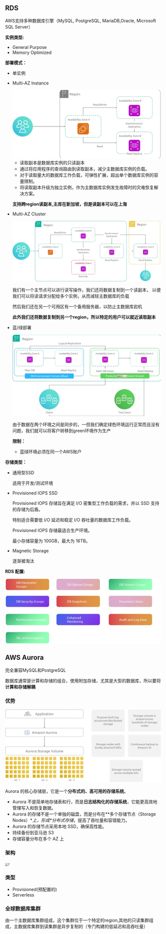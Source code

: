 ## RDS

AWS支持多种数据库引擎（MySQL, PostgreSQL, MariaDB,Oracle, Microsoft SQL Server）

**实例类型:**

+ General Purpose
+ Memory Optimized

**部署模式：**

+ 单实例

+ Multi-AZ Instance

  <img src="./img/2.png" alt="1" style="zoom:50%;" />

  

  + 读取副本是数据库实例的只读副本
  + 通过将应用程序的查询路由到读取副本，减少主数据库实例的负载。
  + 对于读取量大的数据库工作负载，可弹性扩展，超出单个数据库实例的容量限制。
  + 将读取副本升级为独立实例，作为主数据库实例发生故障时的灾难恢复解决方案。

  **支持跨region读副本,主库在新加坡，但是读副本可以在上海**

+ Multi-AZ Cluster

  <img src="./img/3.png" alt="3" style="zoom:50%;" />

  我们有一个主节点可以进行读写操作，我们还将数据复制到一个读副本， 以便我们可以将读请求分配给多个实例，从而减轻主数据库的负载

  然后我们还在另一个可用区有一个备用服务器，以防止主数据库宕机

  **此外我们还将数据复制到另一个region，所以特定的用户可以就近读取副本**

+ 蓝/绿部署

  <img src="./img/4.png" alt="4" style="zoom:50%;" />

  由于数据在两个环境之间是同步的，一但我们确定绿色环境运行正常而且没有问题，我们就可以将客户转移到green环境作为生产

  **限制：**

  + 蓝绿环境必须在同一个AWS账户

**存储类型：**

+ 通用型SSD

  适用于开发/测试环境

+ Provisioned IOPS SSD

  Provisioned IOPS 存储旨在满足 I/O 密集型工作负载的需求，并以 SSD 支持的存储为后盾。

  特别适合需要低 I/O 延迟和稳定 I/O 吞吐量的数据库工作负载。

  Provisioned IOPS 存储最适合生产环境。

  最小存储容量为 100GB，最大为 16TB。

+ Magnetic Storage

  逐渐被淘汰

**RDS 配置:**

<img src="./img/5.png" alt="5" style="zoom:50%;" />

## AWS Aurora

完全兼容MySQL和PostgreSQL

数据库通常是计算和存储的组合，使用附加存储，尤其是大型的数据库，所以要将**计算和存储解耦**

### 优势

<img src="./img/6.png" alt="6" style="zoom:50%;" />

Aurora 的核心存储层，它是一个**分布式的、高可用的存储系统**。

+ Aurora 不是简单地存储表和行，而是**日志结构化的存储系统**，它能更高效地管理写入和恢复数据。
+ Aurora 的存储不是一个单独的磁盘，而是分布在**多个存储节点（Storage Nodes）\**上，形成\**分布式存储**，提高了吞吐量和容错能力。
+ Aurora 的存储节点采用本地 SSD，确保高性能。
+ 持续备份到亚马逊 S3
+ 存储容量分布在多个 AZ 上

### 架构

<img src="C:\Users\ForceCS\Desktop\aws-saa\database\img\7.png" alt="7" style="zoom:60%;" />

### 类型

+ Provisioned(预配置的)
+ Serverless

### 全球数据库集群

由一个主数据库集群组成，这个集群位于一个特定的region,其他的只读集群组成，主数据库集群到读集群是异步复制的（专门构建的低延迟和高吞吐量）